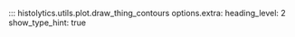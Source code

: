::: histolytics.utils.plot.draw_thing_contours
    options.extra:
      heading_level: 2
      show_type_hint: true
